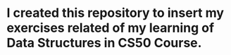 # I created this repository to insert my exercises related of my learning of Data Structures in CS50 Course.
